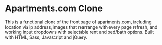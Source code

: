 # Apartments.com Clone

This is a functional clone of the front page of apartments.com, including location via ip address, images that rearrange with every page refresh, and working input dropdowns with selectable rent and bed/bath options. Built with HTML, Sass, Javascript and jQuery.